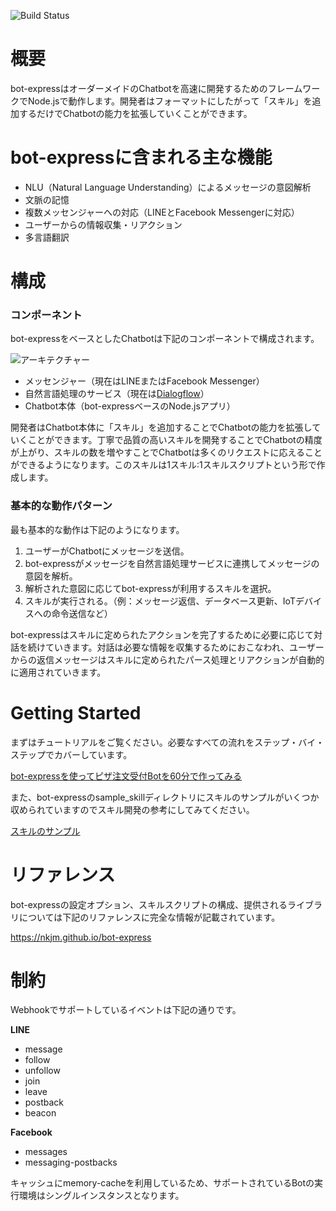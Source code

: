 ![Build Status](https://travis-ci.org/nkjm/bot-express.svg?branch=master)

# 概要

bot-expressはオーダーメイドのChatbotを高速に開発するためのフレームワークでNode.jsで動作します。開発者はフォーマットにしたがって「スキル」を追加するだけでChatbotの能力を拡張していくことができます。

# bot-expressに含まれる主な機能

- NLU（Natural Language Understanding）によるメッセージの意図解析
- 文脈の記憶
- 複数メッセンジャーへの対応（LINEとFacebook Messengerに対応）
- ユーザーからの情報収集・リアクション
- 多言語翻訳

# 構成

### コンポーネント

bot-expressをベースとしたChatbotは下記のコンポーネントで構成されます。

![アーキテクチャー](https://www.dropbox.com/s/p9thelcidos8ea5/bot-express_architecture.png?raw=1)

- メッセンジャー（現在はLINEまたはFacebook Messenger）
- 自然言語処理のサービス（現在は[Dialogflow](https://dialogflow.com)）
- Chatbot本体（bot-expressベースのNode.jsアプリ）

開発者はChatbot本体に「スキル」を追加することでChatbotの能力を拡張していくことができます。丁寧で品質の高いスキルを開発することでChatbotの精度が上がり、スキルの数を増やすことでChatbotは多くのリクエストに応えることができるようになります。このスキルは1スキル:1スキルスクリプトという形で作成します。

### 基本的な動作パターン

最も基本的な動作は下記のようになります。

1. ユーザーがChatbotにメッセージを送信。
1. bot-expressがメッセージを自然言語処理サービスに連携してメッセージの意図を解析。
1. 解析された意図に応じてbot-expressが利用するスキルを選択。
1. スキルが実行される。（例：メッセージ返信、データベース更新、IoTデバイスへの命令送信など）

bot-expressはスキルに定められたアクションを完了するために必要に応じて対話を続けていきます。対話は必要な情報を収集するためにおこなわれ、ユーザーからの返信メッセージはスキルに定められたパース処理とリアクションが自動的に適用されていきます。

# Getting Started

まずはチュートリアルをご覧ください。必要なすべての流れをステップ・バイ・ステップでカバーしています。

[bot-expressを使ってピザ注文受付Botを60分で作ってみる](http://qiita.com/nkjm/items/1ac1a73d018c13deae30)

また、bot-expressのsample_skillディレクトリにスキルのサンプルがいくつか収められていますのでスキル開発の参考にしてみてください。

[スキルのサンプル](https://github.com/nkjm/bot-express/tree/master/sample_skill)

# リファレンス

bot-expressの設定オプション、スキルスクリプトの構成、提供されるライブラリについては下記のリファレンスに完全な情報が記載されています。

https://nkjm.github.io/bot-express

# 制約

Webhookでサポートしているイベントは下記の通りです。

**LINE**
- message
- follow
- unfollow
- join
- leave
- postback
- beacon

**Facebook**
- messages
- messaging-postbacks

キャッシュにmemory-cacheを利用しているため、サポートされているBotの実行環境はシングルインスタンスとなります。
